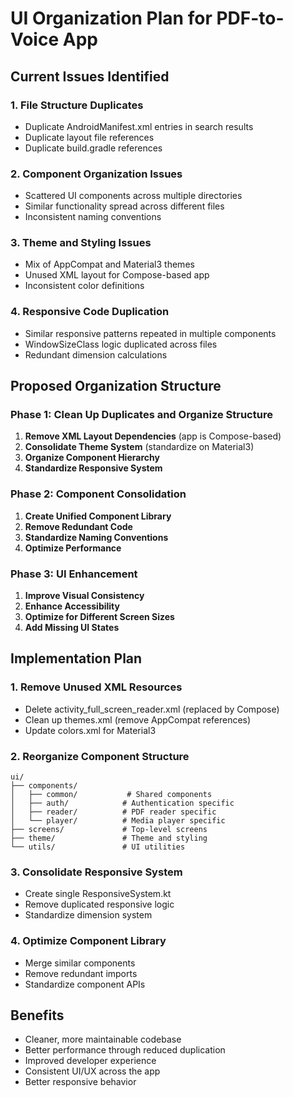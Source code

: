 # UI Organization Plan for PDF-to-Voice App

## Current Issues Identified

### 1. File Structure Duplicates
- Duplicate AndroidManifest.xml entries in search results
- Duplicate layout file references
- Duplicate build.gradle references

### 2. Component Organization Issues
- Scattered UI components across multiple directories
- Similar functionality spread across different files
- Inconsistent naming conventions

### 3. Theme and Styling Issues
- Mix of AppCompat and Material3 themes
- Unused XML layout for Compose-based app
- Inconsistent color definitions

### 4. Responsive Code Duplication
- Similar responsive patterns repeated in multiple components
- WindowSizeClass logic duplicated across files
- Redundant dimension calculations

## Proposed Organization Structure

### Phase 1: Clean Up Duplicates and Organize Structure
1. **Remove XML Layout Dependencies** (app is Compose-based)
2. **Consolidate Theme System** (standardize on Material3)
3. **Organize Component Hierarchy**
4. **Standardize Responsive System**

### Phase 2: Component Consolidation
1. **Create Unified Component Library**
2. **Remove Redundant Code**
3. **Standardize Naming Conventions**
4. **Optimize Performance**

### Phase 3: UI Enhancement
1. **Improve Visual Consistency**
2. **Enhance Accessibility**
3. **Optimize for Different Screen Sizes**
4. **Add Missing UI States**

## Implementation Plan

### 1. Remove Unused XML Resources
- Delete activity_full_screen_reader.xml (replaced by Compose)
- Clean up themes.xml (remove AppCompat references)
- Update colors.xml for Material3

### 2. Reorganize Component Structure
```
ui/
├── components/
│   ├── common/           # Shared components
│   ├── auth/            # Authentication specific
│   ├── reader/          # PDF reader specific
│   └── player/          # Media player specific
├── screens/             # Top-level screens
├── theme/               # Theme and styling
└── utils/               # UI utilities
```

### 3. Consolidate Responsive System
- Create single ResponsiveSystem.kt
- Remove duplicated responsive logic
- Standardize dimension system

### 4. Optimize Component Library
- Merge similar components
- Remove redundant imports
- Standardize component APIs

## Benefits
- Cleaner, more maintainable codebase
- Better performance through reduced duplication
- Improved developer experience
- Consistent UI/UX across the app
- Better responsive behavior

